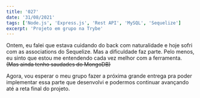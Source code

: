 ```yaml
---
title: '027'
date: '31/08/2021'
tags: ['Node.js', 'Express.js', 'Rest API', 'MySQL', 'Sequelize']
excerpt: 'Projeto em grupo na Trybe'
---
```

Ontem, eu falei que estava cuidando do back com naturalidade e hoje sofri com as associations do Sequelize. Mas a dificuldade faz parte. Pelo menos, eu sinto que estou me entendendo cada vez melhor com a ferramenta. ~~(Mas ainda tenho saudades do MongoDB)~~

Agora, vou esperar o meu grupo fazer a próxima grande entrega pra poder implementar essa parte que desenvolvi e podermos continuar avançando até a reta final do projeto.
